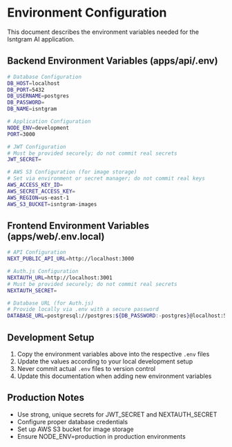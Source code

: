 # Environment Configuration

This document describes the environment variables needed for the Isntgram AI application.

## Backend Environment Variables (apps/api/.env)

```bash
# Database Configuration
DB_HOST=localhost
DB_PORT=5432
DB_USERNAME=postgres
DB_PASSWORD=
DB_NAME=isntgram

# Application Configuration
NODE_ENV=development
PORT=3000

# JWT Configuration
# Must be provided securely; do not commit real secrets
JWT_SECRET=

# AWS S3 Configuration (for image storage)
# Set via environment or secret manager; do not commit real keys
AWS_ACCESS_KEY_ID=
AWS_SECRET_ACCESS_KEY=
AWS_REGION=us-east-1
AWS_S3_BUCKET=isntgram-images
```

## Frontend Environment Variables (apps/web/.env.local)

```bash
# API Configuration
NEXT_PUBLIC_API_URL=http://localhost:3000

# Auth.js Configuration
NEXTAUTH_URL=http://localhost:3001
# Must be provided securely; do not commit real secrets
NEXTAUTH_SECRET=

# Database URL (for Auth.js)
# Provide locally via .env with a secure password
DATABASE_URL=postgresql://postgres:${DB_PASSWORD:-postgres}@localhost:5432/isntgram
```

## Development Setup

1. Copy the environment variables above into the respective `.env` files
2. Update the values according to your local development setup
3. Never commit actual `.env` files to version control
4. Update this documentation when adding new environment variables

## Production Notes

- Use strong, unique secrets for JWT_SECRET and NEXTAUTH_SECRET
- Configure proper database credentials
- Set up AWS S3 bucket for image storage
- Ensure NODE_ENV=production in production environments
